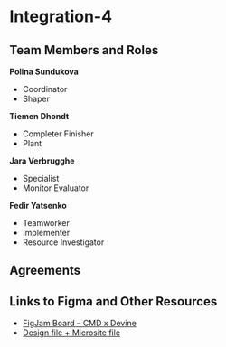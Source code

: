 # Integration-4

## Team Members and Roles

**Polina Sundukova**  
- Coordinator  
- Shaper  

**Tiemen Dhondt**  
- Completer Finisher  
- Plant  

**Jara Verbrugghe**  
- Specialist  
- Monitor Evaluator  

**Fedir Yatsenko**  
- Teamworker  
- Implementer  
- Resource Investigator  

## Agreements


## Links to Figma and Other Resources

- [FigJam Board – CMD x Devine](https://www.figma.com/board/Ho9jYaGeywRhyirPmNP3ZI/CMD-x-Devine?node-id=0-1&t=ivjnfUwDxYrLwiRS-1)
- [Design file + Microsite file ]([https://www.figma.com/board/Ho9jYaGeywRhyirPmNP3ZI/CMD-x-Devine?node-id=0-1&t=ivjnfUwDxYrLwiRS-1](https://www.figma.com/design/4JIgLe4cqGhUjIOo1AUfyh/INT4?node-id=128-15&t=j0H32tCHiVosvtGE-1))
